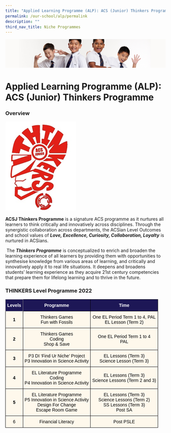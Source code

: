 ```yaml
---
title: "Applied Learning Programme (ALP): ACS (Junior) Thinkers Programme"
permalink: /our-school/alp/permalink
description: ""
third_nav_title: Niche Programmes
---
```

![](/images/Sub-banner2.jpg)

Applied Learning Programme (ALP): ACS (Junior) Thinkers Programme
=================================================================

###   

### Overview


![](/images/ACS%20Thinkers%20Logo.jpg)
  

**ACSJ Thinkers Programme** is a signature ACS programme as it nurtures all learners to think critically and innovatively across disciplines. Through the synergistic collaboration across departments, the ACSian Level Outcomes and school values of _**Love, Excellence, Curiosity, Collaboration, Loyalty**_ is nurtured in ACSians.

 The _**Thinkers Programme**_ is conceptualized to enrich and broaden the learning experience of all learners by providing them with opportunities to synthesise knowledge from various areas of learning, and critically and innovatively apply it to real life situations. It deepens and broadens students’ learning experience as they acquire 21st century competencies that prepare them for lifelong learning and to thrive in the future.
 
 ### **THINKERS Level Programme 2022**
 
 <style type="text/css">
.tg  {border-collapse:collapse;border-spacing:0;}
.tg td{border-color:black;border-style:solid;border-width:1px;font-family:Arial, sans-serif;font-size:14px;
  overflow:hidden;padding:10px 5px;word-break:normal;}
.tg th{border-color:black;border-style:solid;border-width:1px;font-family:Arial, sans-serif;font-size:14px;
  font-weight:normal;overflow:hidden;padding:10px 5px;word-break:normal;}
.tg .tg-pgx5{background-color:#1D1756;color:#FFF;font-weight:bold;text-align:center;vertical-align:middle}
.tg .tg-95im{background-color:#1D1756;border-color:inherit;color:#FFF;font-weight:bold;text-align:center;vertical-align:middle}
.tg .tg-uhc1{background-color:#FEF8EC;color:#232323;font-weight:bold;text-align:center;vertical-align:middle}
.tg .tg-ugvk{background-color:#FEF8EC;color:#232323;text-align:center;vertical-align:middle}
.tg .tg-7mc7{background-color:#FEF8EC;text-align:center;vertical-align:middle}
</style>
<table class="tg">
<thead>
  <tr>
    <th class="tg-95im"><span style="color:#FFF;background-color:#1D1756">Levels</span></th>
    <th class="tg-pgx5"><span style="color:#FFF;background-color:#1D1756">Programme</span></th>
    <th class="tg-pgx5"><span style="color:#FFF;background-color:#1D1756">Time</span></th>
  </tr>
</thead>
<tbody>
  <tr>
    <td class="tg-uhc1"><span style="color:#000;background-color:transparent">1</span><br></td>
    <td class="tg-ugvk"><span style="color:#000;background-color:transparent">Thinkers Games</span><br><span style="color:#000;background-color:transparent">Fun with Fossils</span><br></td>
    <td class="tg-7mc7"><span style="color:#000;background-color:transparent">One EL Period Term 1 to 4, PAL</span><br><span style="color:#000;background-color:transparent">EL Lesson (Term 2)</span><br></td>
  </tr>
  <tr>
    <td class="tg-uhc1"><span style="color:#000;background-color:transparent">2</span></td>
    <td class="tg-ugvk"><span style="color:#000;background-color:transparent">Thinkers Games</span><br><span style="color:#000;background-color:transparent">Coding</span><br><span style="color:#000;background-color:transparent">Shop &amp; Save</span><br></td>
    <td class="tg-7mc7"><span style="color:#000;background-color:transparent">One EL Period Term 1 to 4</span><br><span style="color:#000;background-color:transparent">PAL</span><br></td>
  </tr>
  <tr>
    <td class="tg-uhc1"><span style="color:#000;background-color:transparent"> 3</span></td>
    <td class="tg-ugvk"><span style="color:#000;background-color:transparent"> P3 DI ‘Find Ur Niche’ Project</span><br><span style="color:#000;background-color:transparent">P3 Innovation in Science Activity</span><br></td>
    <td class="tg-7mc7"><span style="color:#000;background-color:transparent">EL Lessons (Term 3) </span><br><span style="color:#000;background-color:transparent">Science Lesson (Term 3)</span><br></td>
  </tr>
  <tr>
    <td class="tg-uhc1"><span style="color:#000;background-color:transparent">4 </span></td>
    <td class="tg-ugvk"><span style="color:#000;background-color:transparent"> EL Literature Programme</span><br><span style="color:#000;background-color:transparent">Coding</span><br><span style="color:#000;background-color:transparent">P4 Innovation in Science Activity</span><br></td>
    <td class="tg-7mc7"><span style="color:#000;background-color:transparent"> EL Lessons (Term 3)</span><br><span style="color:#000;background-color:transparent">Science Lessons (Term 2 and 3)</span><br></td>
  </tr>
  <tr>
    <td class="tg-uhc1"><span style="color:#000;background-color:transparent">5 </span></td>
    <td class="tg-ugvk"><span style="color:#000;background-color:transparent"> EL Literature Programme</span><br><span style="color:#000;background-color:transparent">P5 Innovation in Science Activity</span><br><span style="color:#000;background-color:transparent">Design For Change</span><br><span style="color:#000;background-color:transparent">Escape Room Game</span><br></td>
    <td class="tg-7mc7"><span style="color:#000;background-color:transparent">EL Lessons (Term 3)</span><br><span style="color:#000;background-color:transparent"> Science Lessons (Term 2)</span><br><span style="color:#000;background-color:transparent">SS Lessons (Term 3)</span><br><span style="color:#000;background-color:transparent">Post SA</span><br></td>
  </tr>
  <tr>
    <td class="tg-7mc7"><span style="color:#000;background-color:transparent"> 6</span></td>
    <td class="tg-7mc7"><span style="color:#000;background-color:transparent"> Financial Literacy</span></td>
    <td class="tg-7mc7"><span style="color:#000;background-color:transparent"> Post PSLE</span></td>
  </tr>
</tbody>
</table>